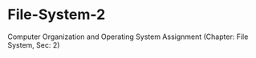 # File-System-2
Computer Organization and Operating System Assignment (Chapter: File System, Sec: 2) 

